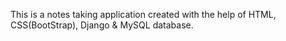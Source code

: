 This is a notes taking application created with the help of HTML, CSS(BootStrap), Django & MySQL database.